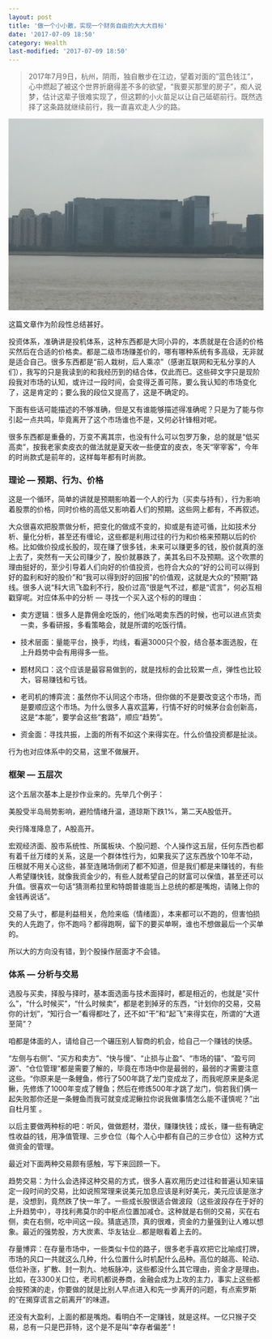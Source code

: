 ```yaml
---
layout: post
title: '做一个小小散，实现一个财务自由的大大大目标'
date: '2017-07-09 18:50'
category: Wealth
last-modified: '2017-07-09 18:50'
---
```


> 2017年7月9日，杭州，阴雨，独自散步在江边，望着对面的”蓝色钱江”，心中燃起了被这个世界折磨得差不多的欲望，“我要买那里的房子”，痴人说梦，估计这辈子很难实现了，但这颗的小火苗足以让自己砥砺前行。既然选择了这条路就继续前行，我一直喜欢走人少的路。

![2017-09-07.jpg](/img/2017/2017-09-07.jpg)

这篇文章作为阶段性总结甚好。

投资体系，准确讲是投机体系，这种东西都是大同小异的，本质就是在合适的价格买然后在合适的价格卖。都是二级市场赚差价的，哪有哪种系统有多高级，无非就是适合自己。很多东西都是“前人栽树，后人乘凉”（感谢互联网和无私分享的人们），我写的只是我读到的和我经历到的结合体，仅此而已。这些碎文字只是现阶段我对市场的认知，或许过一段时间，会变得乏善可陈，要么我认知的市场变化了，这是肯定的；要么我的段位又提高了，这是不确定的。

下面有些话可能描述的不够准确，但是又有谁能够描述得准确呢？只是为了能与你引起一点共鸣，毕竟离开了这个市场谁也不是，又何必针锋相对呢。

很多东西都是重叠的，万变不离其宗，也没有什么可以包罗万象，总的就是“低买高卖”，按我老家卖皮衣的做法就是夏天收一些便宜的皮衣，冬天“宰宰客”，今年的时尚款式是前年的，这样每年都有时尚款。

### 理论 — 预期、行为、价格

这是一个循环，简单的讲就是预期影响着一个人的行为（买卖与持有），行为影响着股票的价格，同时价格的高低又影响着人们的预期。这些网上都有，不再叙述。

大众很喜欢把股票做分析，把变化的做成不变的，抑或是有迹可循，比如技术分析、量化分析，甚至还有缠论，这些都是利用过往的行为和价格来预期以后的价格。比如做价投成长股的，现在赚了很多钱，未来可以赚更多的钱，股价就真的涨上去了，突然有一天公司赚少了，股价就暴跌了，美其名曰不及预期。这个吹票的理由挺好的，至少引导着人们向好的价值投资，也符合大众的“好的公司可以得到好的盈利和好的股价”和“我可以得到好的回报”的价值观，这就是大众的“预期”路线。很多人说“科大讯飞盈利不行，股价过高”很是气不过，都是“谎言”，何必互相戳穿呢。对应体系中的分析 — 寻找一个买入这个标的的理由：

- 卖方逻辑：很多人是靠佣金吃饭的，他们吆喝卖东西的时候，也可以进点货卖一卖，多看研报，多看策略会，就是所谓的吃饭行情。

- 技术层面：量能平台，换手，均线，看遍3000只个股，结合基本面选股，在上升趋势中会有用得多一些。

- 题材风口：这个应该是最容易做到的，就是找标的会比较累一点，弹性也比较大，容易赚钱和亏钱。

- 老司机的博弈流：虽然你不认同这个市场，但你做的不是要改变这个市场，而是要顺应这个市场。为什么很多人喜欢蓝筹，行情不好的时候茅台会创新高，这是“本能”，要学会这些“套路”，顺应“趋势”。

- 资金面：寻找共振，上面的所有不如这个来得实在。什么价值投资都是扯淡。

行为也对应体系中的交易，这里不做展开。

### 框架 — 五层次

这个五层次基本上是抄作业来的。先举几个例子：

美股受半岛局势影响，避险情绪升温，道琼斯下跌1%，第二天A股低开。

央行降准降息了，A股高开。

宏观经济面、股市系统性、所属板块、个股问题、个人操作这五层，任何东西也都有着千丝万缕的关系，这是一个群体性行为，如果我买了这东西放个10年不动，压根就不用关心这些，甚至连赌场倒闭了都不知道，但是我们都是来赚钱的，有些人希望赚快钱，就像我资金少的，有些人就希望自己的财富可以保值，甚至还可以升值。很喜欢一句话“猜测希拉里和特朗普谁能当上总统的都是嘴炮，请赌上你的金钱再说话”。

交易了头寸，都是利益相关，危险来临（情绪面），本来都可以不跑的，但害怕损失的人先跑了，你不跑吗？都得跑啊，留下的要买单啊，谁也不想做最后一个买单的。

所以大的方向没有错，到个股操作层面才不会错。

### 体系 — 分析与交易

选股与买卖，择股与择时，基本面选面与技术面择时，都是相近的，也就是“买什么”，“什么时候买”，“什么时候卖”，都是老到掉牙的东西，“计划你的交易，交易你的计划”，“知行合一”看得都吐了，还不如“干”和“起飞”来得实在，所谓的“大道至简”？

咱都是体面的人，请给自己一个碾压别人智商的机会，给自己一个赚钱的快感。

“左侧与右侧”、“买方和卖方”、“快与慢”、“止损与止盈”、“市场的锚”、“盈亏同源”、“仓位管理”都是需要了解的，毕竟在市场中你是最弱的，最弱的才需要注意这些。“你原来是一条鲤鱼，修行了500年跳了龙门变成龙了，而我呢原来是条泥鳅，先修炼了1000年变成了鲤鱼；然后在修炼500年才跳了龙门，倘若我们俩一起失败那你还是一条鲤鱼而我可就变成泥鳅拉你说我做事情怎么能不谨慎呢？”出自杜月笙
。

以后主要做两种标的吧：听风，做做题材，潜伏，赚赚快钱；成长，赚一些有确定性收益的钱，用净值管理、三步仓位（每个人心中都有自己的三步仓位）这种方式做资金的管理。

最近对下面两种交易颇有感触，写下来回顾一下。

趋势交易：为什么会选择这种交易的方式，很多人喜欢用历史过往和普遍认知来锚定一段时间的交易，比如说照常理来说美元加息应该是利好美元，美元应该是涨才是，没想到，竟然跌了快一年了。一些成长股很适合做波段（这些波段存在于好的上升趋势中），寻找利弗莫尔的中枢点位置加减仓。这种就是右侧的交易，买在右侧，卖在右侧，吃中间这一段。猜底逃顶，真的很难，资金的力量强到让人难以想象。最近的强势股，方大炭素、华友钴业…都是眼看着上去的。

存量博弈：在存量市场中，一些类似卡位的路子，很多老手喜欢把它比喻成打牌，市场的风口一共就这么几种，什么位置什么时机配什么品种。高位的越高、轮动、低位补涨，扩散、封一割九、地板脉冲，这些都没什么其它理由，资金才是理由。比如，在3300关口位，老司机都说券商，金融会成为上攻的主力，事实上这些都会按预演的走，你要做的就是比别人早点进入和先一步离开的问题，有点索罗斯的“在揭穿谎言之前离开”的味道。

还没有大盈利，上面的都是嘴炮。看明白不一定赚钱，就是这样。一亿只猴子交易，总有一只是巴菲特，这个是不是叫“幸存者偏差”！
